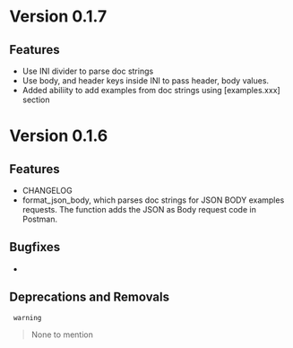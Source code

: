 # Version 0.1.7

## Features
- Use INI divider to parse doc strings 
- Use body, and header keys inside INI to pass header, body values. 
- Added abiliity to add examples from doc strings using [examples.xxx] section 

# Version 0.1.6

## Features

- CHANGELOG
- format_json_body, which parses doc strings for JSON BODY examples requests. The function adds the JSON as Body request code in Postman. 

##  Bugfixes
- 

## Deprecations and Removals

     warning
> None to mention